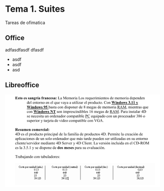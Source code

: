 # Tema 1. Suites
Tareas de ofimatica
## Office
adfasdfasdf
dfasdf
* asdf
* asdf
* asd
## Libreoffice
![Jose El pesao](/img/01.png)
